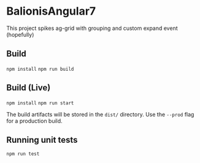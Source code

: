# BalionisAngular7

This project spikes ag-grid with grouping and custom expand event (hopefully)

## Build

`npm install`
`npm run build`

## Build (Live)

`npm install`
`npm run start`

The build artifacts will be stored in the `dist/` directory. Use the `--prod` flag for a production build.

## Running unit tests

`npm run test`
